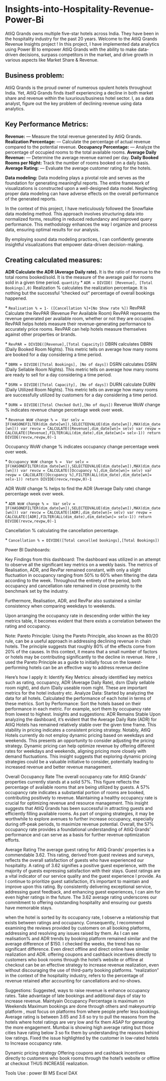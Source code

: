 # Insights-into-Hospitality-Revenue-Power-Bi
AtliQ Grands owns multiple five-star hotels across India. They have been in the hospitality industry for the past 20 years.
Welcome to the AtliQ Grands Revenue Insights project ! In this project, I have implemented data analytics using Power BI to empower AtliQ Grands with the ability to make data-driven decisions, surpass competitors in the market, and drive growth in various aspects like Market Share & Revenue.

## Business problem:
AtliQ Grands is the proud owner of numerous opulent hotels throughout India. Yet, AtliQ Grands finds itself experiencing a decline in both market share and revenue within the luxurious/business hotel sector. I, as a data analyst, figure out the key problem of declining revenue using data analytics.

## Key Performance Metrics:
**Revenue:** — Measure the total revenue generated by AtliQ Grands.
**Realization Percentage:** — Calculate the percentage of actual revenue compared to the potential revenue.
**Occupancy Percentage:** — Analyze the percentage of occupied rooms to the total available rooms.
**Average Daily Revenue:** — Determine the average revenue earned per day.
**Daily Booked Rooms per Night:** Track the number of rooms booked on a daily basis.
**Average Rating:** — Evaluate the average customer rating for the hotels.

**Data modeling:**
Data modeling plays a pivotal role and serves as the foundation for generating meaningful reports. The entire framework of visualizations is constructed upon a well-designed data model. Neglecting proper data modeling can have adverse effects on the overall performance of the generated reports.

In the context of this project, I have meticulously followed the Snowflake data modeling method. This approach involves structuring data into normalized forms, resulting in reduced redundancy and improved query performance. This methodology enhances the way I organize and process data, ensuring optimal results for our analysis.

By employing sound data modeling practices, I can confidently generate insightful visualizations that empower data-driven decision-making.


## Creating calculated measures:

**ADR Calculate the ADR (Average Daily rate).** It is the ratio of revenue to the total rooms booked/sold. It is the measure of the average paid for rooms sold in a given time period.
 `quantity`
\* `ADR = DIVIDE( [Revenue], [Total Bookings],0)`
Realization % calculates the realization percentage. It is nothing but the successful “checked out” percentage of overall bookings happened.

\* `Realisation % = 1- ([Cancellation %]+[No Show rate %])`
RevPAR Calculate the RevPAR (Revenue Per Available Room) RevPAR represents the revenue generated per available room, whether or not they are occupied. RevPAR helps hotels measure their revenue-generating performance to accurately price rooms. RevPAR can help hotels measure themselves against other properties or brands.

\* `RevPAR = DIVIDE([Revenue],[Total Capacity])`
DBRN calculates DBRN (Daily Booked Room Nights). This metric tells on average how many rooms are booked for a day considering a time period.

\* `DBRN = DIVIDE([Total Bookings], [No of days])`
DSRN calculates DSRN (Daily Sellable Room Nights). This metric tells on average how many rooms are ready to sell for a day considering a time period.

\* `DSRN = DIVIDE([Total Capacity], [No of days])`
DURN calculate DURN (Daily Utilized Room Nights). This metric tells on average how many rooms are successfully utilized by customers for a day considering a time period.

\* `DURN = DIVIDE([Total Checked Out],[No of days])`
Revenue WoW change % indicates revenue change percentage week over week.

\* `Revenue WoW change % = 
        Var selv = IF(HASONEFILTER(dim_date[wn]),SELECTEDVALUE(dim_date[wn]),MAX(dim_date[wn]))
        var revcw = CALCULATE([Revenue],dim_date[wn]= selv)
        var revpw = CALCULATE([Revenue],FILTER(ALL(dim_date),dim_date[wn]= selv-1))
        return
        DIVIDE(revcw,revpw,0)-1`
        
Occupancy WoW change % indicates occupancy change percentage week over week.

\* `Occupancy WoW change % = 
        Var selv = IF(HASONEFILTER(dim_date[wn]),SELECTEDVALUE(dim_date[wn]),MAX(dim_date[wn]))
        var revcw = CALCULATE([Occupancy %],dim_date[wn]= selv)
        var revpw = CALCULATE([Occupancy %],FILTER(ALL(dim_date),dim_date[wn]= selv-1))
        return
        DIVIDE(revcw,revpw,0)-1`
        
ADR WoW change % helps to find the ADR (Average Daily rate) change percentage week over week.

\* `ADR WoW change % = 
        Var selv = IF(HASONEFILTER(dim_date[wn]),SELECTEDVALUE(dim_date[wn]),MAX(dim_date[wn]))
        var revcw = CALCULATE([ADR],dim_date[wn]= selv)
        var revpw = CALCULATE([ADR],FILTER(ALL(dim_date),dim_date[wn]= selv-1))
        return
        DIVIDE(revcw,revpw,0)-1`
        
Cancellation % calculating the cancellation percentage.

\* `Cancellation % = DIVIDE([Total cancelled bookings],[Total Bookings])`


Power BI Dashboards:

Key Findings from this dashboard:
The dashboard was utilized in an attempt to observe all the significant key metrics on a weekly basis. The metrics of Realisation, ADR, and RevPar remained constant, with only a slight fluctuation in occupancy ranging from 50% to 60% when filtering the data according to the week. Throughout the entirety of the period, both occupancy and cancellation rate remained in close proximity to the benchmark set by the industry.

Furthermore, Realisation, ADR, and RevPar also sustained a similar consistency when comparing weekdays to weekends.

Upon arranging the occupancy rate in descending order within the key metrics table, it becomes evident that there exists a correlation between the rating and occupancy.

Note:
Pareto Principle: Using the Pareto Principle, also known as the 80/20 rule, can be a useful approach in addressing declining revenue in chain hotels. The principle suggests that roughly 80% of the effects come from 20% of the causes. In this context, it means that a small number of factors or hotels may be contributing significantly to the decline in revenue. Here , I used the Pareto Principle as a guide to initially focus on the lowest-performing hotels can be an effective way to address revenue decline 

Here’s how I apply it:
Identify Key Metrics: already identified key metrics such as rating, occupancy, ADR (Average Daily Rate), dsrn (Daily sellable room night), and durn (Daily useable room night. These are important metrics for the hotel industry etc.
Analyze Data: Started by analyzing the data for all hotels. Calculated the performance of each hotel in terms of these metrics.
Sort by Performance: Sort the hotels based on their performance in each metric. For example, sort them by occupancy rate from lowest to highest.
Insights and suggestions:
ADR Remains Stable
Upon analyzing the dashboard, it’s evident that the Average Daily Rate (ADR) for AtliQ Hotels has remained relatively stable over the given time frame. This stability in pricing indicates a consistent pricing strategy.
Notably, AtliQ Hotels currently do not employ dynamic pricing based on weekdays and weekends. This presents an opportunity to consider adjusting the pricing strategy. Dynamic pricing can help optimize revenue by offering different rates for weekdays and weekends, aligning pricing more closely with demand fluctuations.
This insight suggests that exploring dynamic pricing strategies could be a valuable initiative to consider, potentially leading to increased revenue and better revenue management.

Overall Occupancy Rate
The overall occupancy rate for AtliQ Grands’ properties currently stands at a solid 57%. This figure reflects the percentage of available rooms that are being utilized by guests. A 57% occupancy rate indicates a substantial portion of rooms are booked, contributing positively to revenue.
Maintaining a healthy occupancy rate is crucial for optimizing revenue and resource management. This insight suggests that AtliQ Grands has been successful in attracting guests and efficiently filling available rooms.
As part of ongoing strategies, it may be worthwhile to explore avenues to further increase occupancy, especially during off-peak periods, to maximize revenue potential.
Overall, the 57% occupancy rate provides a foundational understanding of AtliQ Grands’ performance and can serve as a basis for further revenue optimization efforts.

Average Rating
The average guest rating for AtliQ Grands’ properties is a commendable 3.62. This rating, derived from guest reviews and surveys, reflects the overall satisfaction of guests who have experienced our hospitality.
A rating of 3.62 signifies a positive guest experience, with the majority of guests expressing satisfaction with their stays. Guest ratings are a vital indicator of our service quality and the guest experience I provide.
As I continue to prioritize guest satisfaction, it’s important to maintain and improve upon this rating. By consistently delivering exceptional service, addressing guest feedback, and enhancing guest experiences, I can aim for even higher ratings in the future.
The 3.62 average rating underscores our commitment to offering outstanding hospitality and ensuring our guests have memorable stays.


when the hotel is sorted by its occupancy rate, I observe a relationship that exists between ratings and occupancy. Consequently, I recommend examining the reviews provided by customers on all booking platforms, addressing and resolving any issues raised by them.
As I can see realisation% and ADR trends by booking platform remained similar and the average difference of $150. I checked the weeks, the trend has no significant difference. Even direct offline and direct online have similar realization and ADR. offering coupons and cashback incentives directly to customers who book rooms through the hotel’s website or offline at checkout can be an effective strategy to increase revenue realization, even without discouraging the use of third-party booking platforms. “realization” in the context of the hospitality industry, refers to the percentage of revenue retained after accounting for cancellations and no-shows.

Suggestions:
Suggested, ways to raise revenue is enhance occupancy rates.
Take advantage of late bookings and additional days of stay to increase revenue.
Maintyain Occupancy Percentage is maximum on Weekends
Maximum bookings are done through others and makeyourtrip platform , must focus on platforms from where people prefer less bookings.
Average rating is between 3.65 and 3.6 so try to pull the reasons from the hotels where hotel ratings are very low and fix them ASAP for generating the more engagement.
Mumbai is showing high average rating but those cities have rating below 3 so fix them by understanding the reasons behind low ratings.
Fixed the issue highlighted by the customer in low-rated hotels to Increase occupancy rate.

Dynamic pricing strategy
Offering coupons and cashback incentives directly to customers who book rooms through the hotel’s website or offline at checkout THUS INCREASE realization.

Tools Use :
power BI
MS Excel
DAX
